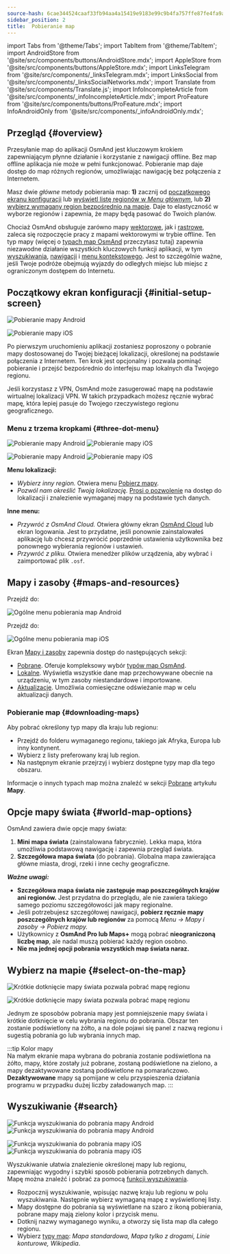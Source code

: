 ```yaml
---
source-hash: 6cae344524caaf33fb94aa4a15419e9183e99c9b4fa757ffe87fe4fa9acb30b3
sidebar_position: 2
title:  Pobieranie map
---
```

import Tabs from '@theme/Tabs';
import TabItem from '@theme/TabItem';
import AndroidStore from '@site/src/components/buttons/AndroidStore.mdx';
import AppleStore from '@site/src/components/buttons/AppleStore.mdx';
import LinksTelegram from '@site/src/components/_linksTelegram.mdx';
import LinksSocial from '@site/src/components/_linksSocialNetworks.mdx';
import Translate from '@site/src/components/Translate.js';
import InfoIncompleteArticle from '@site/src/components/_infoIncompleteArticle.mdx';
import ProFeature from '@site/src/components/buttons/ProFeature.mdx';
import InfoAndroidOnly from '@site/src/components/_infoAndroidOnly.mdx';




## Przegląd {#overview}

Przesyłanie map do aplikacji OsmAnd jest kluczowym krokiem zapewniającym płynne działanie i korzystanie z nawigacji offline. Bez map offline aplikacja nie może w pełni funkcjonować. Pobieranie map daje dostęp do map różnych regionów, umożliwiając nawigację bez połączenia z Internetem.  

Masz dwie *główne* metody pobierania map: **1)** zacznij od [początkowego ekranu konfiguracji](#initial-setup-screen) lub [wyświetl listę regionów w *Menu głównym*](#maps-and-resources), lub **2)** [wybierz wymagany region bezpośrednio na mapie](#select-on-the-map). Daje to elastyczność w wyborze regionów i zapewnia, że mapy będą pasować do Twoich planów.  

Chociaż OsmAnd obsługuje zarówno mapy [wektorowe](../map/vector-maps.md), jak i [rastrowe](../map/raster-maps.md), zaleca się rozpoczęcie pracy z mapami wektorowymi w trybie offline. Ten typ mapy (więcej o [typach map OsmAnd](../personal/maps-resources.md#map-types) przeczytasz tutaj) zapewnia niezawodne działanie wszystkich kluczowych funkcji aplikacji, w tym [wyszukiwania](../search/index.md), [nawigacji](../navigation/index.md) i [menu kontekstowego](../map/map-context-menu.md). Jest to szczególnie ważne, jeśli Twoje podróże obejmują wyjazdy do odległych miejsc lub miejsc z ograniczonym dostępem do Internetu.


## Początkowy ekran konfiguracji {#initial-setup-screen}

<Tabs groupId="operating-systems" queryString="current-os">

<TabItem value="android" label="Android">

![Pobieranie mapy Android](@site/static/img/steps/start_screen_first_screen_andr.png)

</TabItem>

<TabItem value="ios" label="iOS">

![Pobieranie mapy iOS](@site/static/img/steps/start_screen_first_screen_ios.png)

</TabItem>

</Tabs>

Po pierwszym uruchomieniu aplikacji zostaniesz poproszony o pobranie mapy dostosowanej do Twojej bieżącej lokalizacji, określonej na podstawie połączenia z Internetem. Ten krok jest opcjonalny i pozwala pominąć pobieranie i przejść bezpośrednio do interfejsu map lokalnych dla Twojego regionu.  

Jeśli korzystasz z VPN, OsmAnd może zasugerować mapę na podstawie wirtualnej lokalizacji VPN. W takich przypadkach możesz ręcznie wybrać mapę, która lepiej pasuje do Twojego rzeczywistego regionu geograficznego.  


### Menu z trzema kropkami {#three-dot-menu}

<Tabs groupId="operating-systems" queryString="current-os">

<TabItem value="android" label="Android">

![Pobieranie mapy Android](@site/static/img/steps/start_screen_first_screen_location_andr.png)   ![Pobieranie mapy iOS](@site/static/img/steps/start_screen_first_screen_other_andr.png)

</TabItem>

<TabItem value="ios" label="iOS">

![Pobieranie mapy Android](@site/static/img/steps/start_screen_first_screen_location_ios.png)   ![Pobieranie mapy iOS](@site/static/img/steps/start_screen_first_screen_other_ios.png)

</TabItem>

</Tabs>

**Menu lokalizacji:**

- *Wybierz inny region.* Otwiera menu [Pobierz mapy](#maps-and-resources).
- *Pozwól nam określić Twoją lokalizację.* [Prosi o pozwolenie](../start-with/first-steps.md#permission-to-access-the-location) na dostęp do lokalizacji i znalezienie wymaganej mapy na podstawie tych danych.

**Inne menu:**

- *Przywróć z OsmAnd Cloud.* Otwiera główny ekran [OsmAnd Cloud](../personal/osmand-cloud.md) lub ekran logowania. Jest to przydatne, jeśli ponownie zainstalowałeś aplikację lub chcesz przywrócić poprzednie ustawienia użytkownika bez ponownego wybierania regionów i ustawień.
- *Przywróć z pliku.* Otwiera menedżer plików urządzenia, aby wybrać i zaimportować plik `.osf`.  


## Mapy i zasoby {#maps-and-resources}

<Tabs groupId="operating-systems" queryString="current-os">

<TabItem value="android" label="Android">

Przejdź do: *<Translate android="true" ids="shared_string_menu,maps_and_resources,downloads"/>*

![Ogólne menu pobierania map Android](@site/static/img/personal/maps/download_menu_andr.png)  

</TabItem>

<TabItem value="ios" label="iOS">

Przejdź do: *<Translate ios="true" ids="shared_string_menu,res_mapsres"/>*

![Ogólne menu pobierania map iOS](@site/static/img/personal/maps/download_menu_ios.png)

</TabItem>

</Tabs>

Ekran [Mapy i zasoby](../personal/maps-resources.md) zapewnia dostęp do następujących sekcji:

- [Pobrane](../personal/maps-resources.md#downloads). Oferuje kompleksowy wybór [typów map OsmAnd](../personal/maps-resources.md#map-types).
- [Lokalne](../personal/maps-resources.md#local). Wyświetla wszystkie dane map przechowywane obecnie na urządzeniu, w tym zasoby niestandardowe i importowane.
- [Aktualizacje](../personal/maps-resources.md#updates). Umożliwia comiesięczne odświeżanie map w celu aktualizacji danych.

### Pobieranie map {#downloading-maps}

Aby pobrać określony typ mapy dla kraju lub regionu:

- Przejdź do folderu wymaganego regionu, takiego jak Afryka, Europa lub inny kontynent.
- Wybierz z listy preferowany kraj lub region.
- Na następnym ekranie przejrzyj i wybierz dostępne typy map dla tego obszaru.

Informacje o innych typach map można znaleźć w sekcji [Pobrane](../personal/maps-resources.md#downloads) artykułu **Mapy**.

## Opcje mapy świata {#world-map-options}

OsmAnd zawiera dwie opcje mapy świata:  

1. **Mini mapa świata** (zainstalowana fabrycznie). Lekka mapa, która umożliwia podstawową nawigację i zapewnia przegląd świata.  
2. **Szczegółowa mapa świata** (do pobrania). Globalna mapa zawierająca główne miasta, drogi, rzeki i inne cechy geograficzne.

***Ważne uwagi:***

- **Szczegółowa mapa świata nie zastępuje map poszczególnych krajów ani regionów.** Jest przydatna do przeglądu, ale nie zawiera takiego samego poziomu szczegółowości jak mapy regionalne.  
- Jeśli potrzebujesz szczegółowej nawigacji, **pobierz ręcznie mapy poszczególnych krajów lub regionów** za pomocą *Menu → Mapy i zasoby → Pobierz mapy.*
- Użytkownicy z **OsmAnd Pro lub Maps+** mogą pobrać **nieograniczoną liczbę map**, ale nadal muszą pobierać każdy region osobno.  
- **Nie ma jednej opcji pobrania wszystkich map świata naraz.**


## Wybierz na mapie {#select-on-the-map}

<Tabs groupId="operating-systems" queryString="current-os">

<TabItem value="android" label="Android">

![Krótkie dotknięcie mapy świata pozwala pobrać mapę regionu](@site/static/img/map/download_region_map_via_worldmap.png)

</TabItem>

<TabItem value="ios" label="iOS">

![Krótkie dotknięcie mapy świata pozwala pobrać mapę regionu](@site/static/img/settings/download_region_map_via_worldmap_ios.png)

</TabItem>

</Tabs>

Jednym ze sposobów pobrania mapy jest pomniejszenie mapy świata i krótkie dotknięcie w celu wybrania regionu do pobrania. Obszar ten zostanie podświetlony na żółto, a na dole pojawi się panel z nazwą regionu i sugestią pobrania go lub wybrania innych map.  

:::tip Kolor mapy  
Na małym ekranie mapa wybrana do pobrania zostanie podświetlona na żółto, mapy, które zostały już pobrane, zostaną podświetlone na zielono, a mapy dezaktywowane zostaną podświetlone na pomarańczowo. **Dezaktywowane** mapy są pomijane w celu przyspieszenia działania programu w przypadku dużej liczby załadowanych map.
:::

## Wyszukiwanie {#search}

<Tabs groupId="operating-systems" queryString="current-os">

<TabItem value="android" label="Android">

![Funkcja wyszukiwania do pobrania mapy Android](@site/static/img/settings/search_download_map_3_andr.png) ![Funkcja wyszukiwania do pobrania mapy Android](@site/static/img/settings/search_download_map_4_andr.png)

</TabItem>

<TabItem value="ios" label="iOS">

![Funkcja wyszukiwania do pobrania mapy iOS](@site/static/img/settings/search_download_map_1_ios.png) ![Funkcja wyszukiwania do pobrania mapy iOS](@site/static/img/settings/search_download_map_2_ios.png)

</TabItem>

</Tabs>

Wyszukiwanie ułatwia znalezienie określonej mapy lub regionu, zapewniając wygodny i szybki sposób pobierania potrzebnych danych. Mapę można znaleźć i pobrać za pomocą [funkcji wyszukiwania](../search/index.md).

- Rozpocznij wyszukiwanie, wpisując nazwę kraju lub regionu w polu wyszukiwania. Następnie wybierz wymaganą mapę z wyświetlonej listy.
- Mapy dostępne do pobrania są wyświetlane na szaro z ikoną pobierania, pobrane mapy mają zielony kolor i przycisk menu.
- Dotknij nazwy wymaganego wyniku, a otworzy się lista map dla całego regionu.
- Wybierz [typy map](../personal/maps-resources.md#map-types): *Mapa standardowa, Mapa tylko z drogami, Linie konturowe, Wikipedia*.